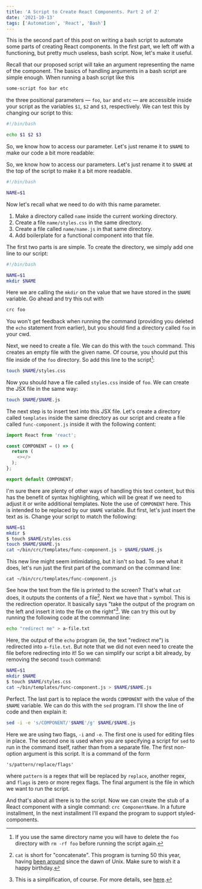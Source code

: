 ```yaml
---
title: 'A Script to Create React Components. Part 2 of 2'
date: '2021-10-13'
tags: ['Automation', 'React', 'Bash']
---
```


This is the second part of this post on writing a bash script to automate some
parts of creating React components. In the first part, we left off with a
functioning, but pretty much useless, bash script. Now, let's make it useful.

Recall that our proposed script will take an argument representing the name of
the component. The basics of handling arguments in a bash script are simple
enough. When running a bash script like this

```bash
some-script foo bar etc
```

the three positional parameters — `foo`, `bar` and `etc` — are accessible inside
your script as the variables `$1`, `$2` and `$3`, respectively. We can test this
by changing our script to this:

```bash
#!/bin/bash

echo $1 $2 $3
```

So, we know how to access our parameter. Let's just rename it to `$NAME` to make our code a bit more readable:

So, we know how to access our parameters. Let's just rename it to `$NAME` at the
top of the script to make it a bit more readable.

```bash
#!/bin/bash

NAME=$1
```

Now let's recall what we need to do with this name parameter.

1. Make a directory called `name` inside the current working directory.
2. Create a file `name/styles.css` in the same directory.
3. Create a file called `name/name.js` in that same directory.
4. Add boilerplate for a functional component into that file.

The first two parts is are simple. To create the directory, we simply add one
line to our script:

```bash
#!/bin/bash

NAME=$1
mkdir $NAME
```

Here we are calling the `mkdir` on the value that we have stored in the `$NAME`
variable. Go ahead and try this out with

```bash
crc foo
```

You won't get feedback when running the command (providing you deleted the `echo`
statement from earlier), but you should find a directory called `foo` in your cwd.

Next, we need to create a file. We can do this with the `touch` command. This
creates an empty file with the given name. Of course, you should put this file
inside of the `foo` directory. So add this line to the script[^1]:

```bash
touch $NAME/styles.css
```

Now you should have a file called `styles.css` inside of `foo`. We can create the
JSX file in the same way:

```bash
touch $NAME/$NAME.js
```

The next step is to insert text into this JSX file. Let's create a directory
called `templates` inside the same directory as our script and create a file
called `func-component.js` inside it with the following content:

```js
import React from 'react';

const COMPONENT = () => {
  return (
    <></>
  );
};

export default COMPONENT;
```

I'm sure there are plenty of other ways of handling this text content, but this
has the benefit of syntax highlighting, which will be great if we need to adjust
it or write additional templates. Note the use of `COMPONENT` here. This is
intended to be replaced by our `$NAME` variable. But first, let's just insert
the text as is. Change your script to match the following:

```bash
NAME=$1
mkdir $
$ touch $NAME/styles.css
touch $NAME/$NAME.js
cat ~/bin/crc/templates/func-component.js > $NAME/$NAME.js
```

This new line might seem intimidating, but it isn't so bad. To see what it does,
let's run just the first part of the command on the command line:

```plain
cat ~/bin/crc/templates/func-component.js
```

See how the text from the file is printed to the screen? That's what `cat` does,
it outputs the contents of a file[^2]. Next we have that `>` symbol. This is the
redirection operator. It basically says "take the output of the program on the
left and insert it into the file on the right"[^3]. We can try this out by
running the following code at the commmand line:

```bash
echo "redirect me" > a-file.txt
```

Here, the output of the `echo` program (ie, the text "redirect me") is
redirected into `a-file.txt`. But note that we did not even need to create the
file before redirecting into it! So we can simplify our script a bit already, by
removing the second `touch` command:

```bash
NAME=$1
mkdir $NAME
$ touch $NAME/styles.css
cat ~/bin/templates/func-component.js > $NAME/$NAME.js
```

Perfect. The last part is to replace the words `COMPONENT` with the value of the
`$NAME` variable. We can do this with the `sed` program. I'll show the line of
code and then explain it:

```bash
sed -i -e 's/COMPONENT/'$NAME'/g' $NAME/$NAME.js 
```

Here we are using two flags, `-i` and `-e`. The first one is used for editing
files in place. The second one is used when you are specifying a script for `sed`
to run in the command itself, rather than from a separate file. The first
non-option argument is this script. It is a command of the form

```plain
's/pattern/replace/flags'
```

where `pattern` is a regex that will be replaced by `replace`, another regex,
and `flags` is zero or more regex flags. The final argument is the file in
which we want to run the script.

And that's about all there is to the script. Now we can create the stub of a
React component with a single command: `crc ComponentName`. In a future
installment, In the next installment I'll expand the program to support
styled-components.

[^1]: If you use the same directory name you will have to delete the `foo`
directory with `rm -rf foo` before running the script again.

[^2]: `cat` is short for "concatenate". This program is turning 50 this year,
having [been around](https://en.wikipedia.org/wiki/Cat_(Unix)) since the dawn of
Unix. Make sure to wish it a happy birthday.

[^3]: This is a simplification, of course. For more details, see
 [here](https://tldp.org/LDP/abs/html/io-redirection.html).
